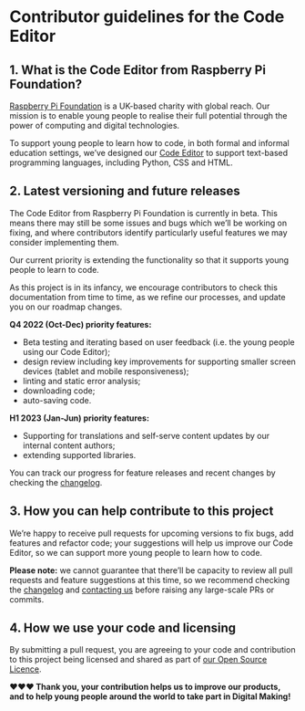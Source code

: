 # Contributor guidelines for the Code Editor

## 1. What is the Code Editor from Raspberry Pi Foundation?

[Raspberry Pi Foundation](https://www.raspberrypi.org/about/) is a UK-based charity with global reach. Our mission is to enable young people to realise their full potential through the power of computing and digital technologies.

To support young people to learn how to code, in both formal and informal education settings, we’ve designed our [Code Editor][production] to support text-based programming languages, including Python, CSS and HTML.

## 2. Latest versioning and future releases

The Code Editor from Raspberry Pi Foundation is currently in beta. This means there may still be some issues and bugs which we’ll be working on fixing, and where contributors identify particularly useful features we may consider implementing them. 

Our current priority is extending the functionality so that it supports young people to learn to code.

As this project is in its infancy, we encourage contributors to check this documentation from time to time, as we refine our processes, and update you on our roadmap changes.

**Q4 2022 (Oct-Dec) priority features:**
- Beta testing and iterating based on user feedback (i.e. the young people using our Code Editor);
- design review including key improvements for supporting smaller screen devices (tablet and mobile responsiveness);
- linting and static error analysis;
- downloading code;
- auto-saving code.

**H1 2023 (Jan-Jun) priority features:**
- Supporting for translations and self-serve content updates by our internal content authors;
- extending supported libraries.

You can track our progress for feature releases and recent changes by checking the [changelog].

## 3. How you can help contribute to this project

We’re happy to receive pull requests for upcoming versions to fix bugs, add features and refactor code; your suggestions will help us improve our Code Editor, so we can support more young people to learn how to code. 

**Please note:** we cannot guarantee that there’ll be capacity to review all pull requests and feature suggestions at this time, so we recommend checking the [changelog] and [contacting us](mailto:web@raspberrypi.org) before raising any large-scale PRs or commits.

## 4. How we use your code and licensing

By submitting a pull request, you are agreeing to your code and contribution to this project being licensed and shared as part of [our Open Source Licence][licence].
 
**♥️♥️♥️  Thank you, your contribution helps us to improve our products, and to help young people around the world to take part in Digital Making!**

[production]: https://editor.raspberrypi.org
[readme]: /README.md
[changelog]: /CHANGELOG.md
[licence]: /COPYRIGHT
